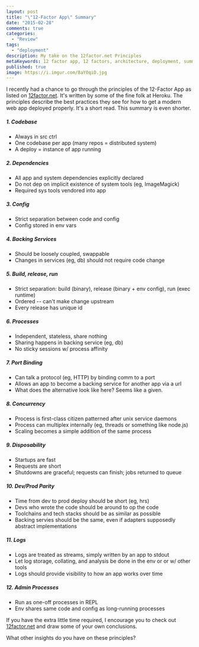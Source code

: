 ```yaml
---
layout: post
title: "\"12-Factor App\" Summary"
date: "2015-02-28"
comments: true
categories:
  - "Review"
tags:
  - "deployment"
description: My take on the 12factor.net Principles
metaKeywords: 12 factor app, 12 factors, architecture, deployment, summary
published: true
image: https://i.imgur.com/8aY0qiD.jpg
---
```


I recently had a chance to go through the principles of the 12-Factor App as listed on [12factor.net](http://12factor.net/).  It's written by some of the fine folk at Heroku.  The principles describe the best practices they see for how to get a modern web app deployed properly.  It's a short read.  This summary is even shorter.

<!--more-->

##### 1. Codebase

- Always in src ctrl
- One codebase per app (many repos = distributed system)
- A deploy = instance of app running

##### 2. Dependencies

- All app and system dependencies explicitly declared
- Do not dep on implicit existence of system tools (eg, ImageMagick)
- Required sys tools vendored into app

##### 3. Config

- Strict separation between code and config
- Config stored in env vars

##### 4. Backing Services

- Should be loosely coupled, swappable
- Changes in services (eg, db) should not require code change

##### 5. Build, release, run

- Strict separation: build (binary), release (binary + env config), run (exec runtime)
- Ordered -- can't make change upstream
- Every release has unique id

##### 6. Processes

- Independent, stateless, share nothing
- Sharing happens in backing service (eg, db)
- No sticky sessions w/ process affinity

##### 7. Port Binding

- Can talk a protocol (eg, HTTP) by binding comm to a port
- Allows an app to become a backing service for another app via a url
- What does the alternative look like here?  Seems like a given.

##### 8. Concurrency

- Process is first-class citizen patterned after unix service daemons
- Process can multiplex internally (eg, threads or something like node.js)
- Scaling becomes a simple addition of the same process

##### 9. Disposability

- Startups are fast
- Requests are short
- Shutdowns are graceful; requests can finish; jobs returned to queue

##### 10. Dev/Prod Parity

- Time from dev to prod deploy should be short (eg, hrs)
- Devs who wrote the code should be around to op the code
- Toolchains and tech stacks should be as similar as possible
- Backing servies should be the same, even if adapters supposedly abstract implementations

##### 11. Logs

- Logs are treated as streams, simply written by an app to stdout
- Let log storage, collating, and analysis be done in the env or or w/ other tools
- Logs should provide visibility to how an app works over time

##### 12. Admin Processes

- Run as one-off processes in REPL
- Env shares same code and config as long-running processes

If you have the extra little time required, I encourage you to check out [12factor.net](http://12factor.net/) and draw some of your own conclusions.

What other insights do you have on these principles?




